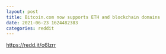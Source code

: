 ```yaml
--- 
layout: post 
title: Bitcoin.com now supports ETH and blockchain domains 
date: 2021-06-23 1624482383 
categories: reddit 
--- 
```

https://redd.it/o6lzrr